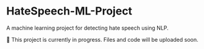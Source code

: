 # HateSpeech-ML-Project
A machine learning project for detecting hate speech using NLP.

🚧 This project is currently in progress. Files and code will be uploaded soon.
